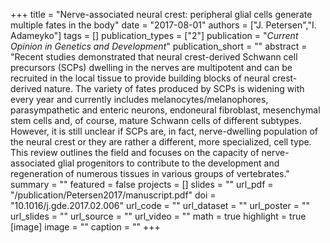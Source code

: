 +++
title = "Nerve-associated neural crest: peripheral glial cells generate multiple fates in the body"
date = "2017-08-01"
authors = ["J. Petersen","I. Adameyko"]
tags = []
publication_types = ["2"]
publication = "_Current Opinion in Genetics and Development_"
publication_short = ""
abstract = "Recent studies demonstrated that neural crest-derived Schwann cell precursors (SCPs) dwelling in the nerves are multipotent and can be recruited in the local tissue to provide building blocks of neural crest-derived nature. The variety of fates produced by SCPs is widening with every year and currently includes melanocytes/melanophores, parasympathetic and enteric neurons, endoneural fibroblast, mesenchymal stem cells and, of course, mature Schwann cells of different subtypes. However, it is still unclear if SCPs are, in fact, nerve-dwelling population of the neural crest or they are rather a different, more specialized, cell type. This review outlines the field and focuses on the capacity of nerve-associated glial progenitors to contribute to the development and regeneration of numerous tissues in various groups of vertebrates."
summary = ""
featured = false
projects = []
slides = ""
url_pdf = "/publication/Petersen2017/manuscript.pdf"
doi = "10.1016/j.gde.2017.02.006"
url_code = ""
url_dataset = ""
url_poster = ""
url_slides = ""
url_source = ""
url_video = ""
math = true
highlight = true
[image]
image = ""
caption = ""
+++

